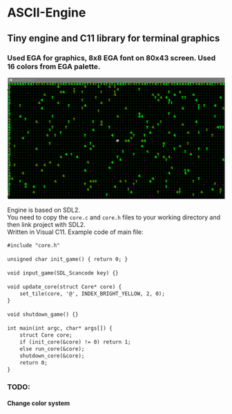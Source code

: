 # ASCII-Engine
## Tiny engine and C11 library for terminal graphics 
### Used EGA for graphics, 8x8 EGA font on 80x43 screen. Used 16 colors from EGA palette.
![screenshot](https://github.com/Ztry8/ASCII-Engine/blob/main/screenshots/1.PNG)

Engine is based on SDL2.    
You need to copy the `core.c` and `core.h` files to your working directory and then link project with SDL2.   
Written in Visual C11. Example code of main file:
```
#include "core.h"

unsigned char init_game() { return 0; }

void input_game(SDL_Scancode key) {}

void update_core(struct Core* core) {
	set_tile(core, '@', INDEX_BRIGHT_YELLOW, 2, 0);
}

void shutdown_game() {}

int main(int argc, char* args[]) {
	struct Core core;
	if (init_core(&core) != 0) return 1;
	else run_core(&core);
	shutdown_core(&core);
	return 0;
}
```

### TODO:
#### Change color system
